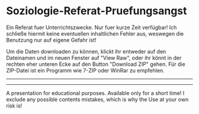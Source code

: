 Soziologie-Referat-Pruefungsangst
=================================

Ein Referat fuer Unterrichtszwecke. Nur fuer kurze Zeit verfügbar!
Ich schließe hiermit keine eventuellen inhaltlichen Fehler aus, weswegen die 
Benutzung nur auf eigene Gefahr ist!

Um die Daten downloaden zu können, klickt ihr entweder auf den Dateinamen und im neuen Fenster auf
"View Raw", oder ihr könnt in der rechten eher unteren Ecke auf den Button "Download ZIP" gehen.
Für die ZIP-Datei ist ein Programm wie 7-ZIP oder WinRar zu empfehlen.

----------------------------------------------------------------------------
----------------------------------------------------------------------------

A presentation for educational purposes. Available only for a short time!
I exclude any possible contents mistakes, which is why the
Use at your own risk is!
